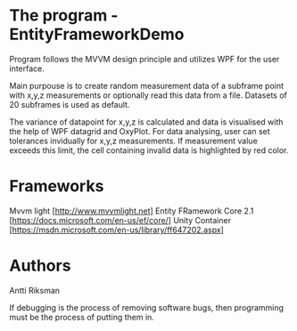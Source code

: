 # The program - EntityFrameworkDemo

Program follows the MVVM design principle and utilizes WPF for the user interface.

Main purpouse is to create random measurement data of a subframe point with x,y,z measurements or optionally read this data from a file. Datasets of 20 subframes is used as default.

The variance of datapoint for x,y,z is calculated and data is visualised with the help of WPF datagrid and OxyPlot. For data analysing, user can set tolerances invidually for x,y,z measurements. If measurement value exceeds this limit, the cell containing invalid data is highlighted by red color.

# Frameworks

Mvvm light [http://www.mvvmlight.net]
Entity FRamework Core 2.1 [https://docs.microsoft.com/en-us/ef/core/]
Unity Container [https://msdn.microsoft.com/en-us/library/ff647202.aspx]

# Authors

Antti Riksman

If debugging is the process of removing software bugs, then programming must be the process of putting them in.
